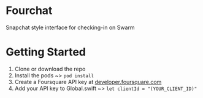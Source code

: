 # Fourchat
Snapchat style interface for checking-in on Swarm

# Getting Started
1. Clone or download the repo
2. Install the pods ~> `pod install`
3. Create a Foursquare API key at [developer.foursquare.com](https://foursquare.com/developers/apps)
4. Add your API key to Global.swift ~> `let clientId = "(YOUR_CLIENT_ID)"`

